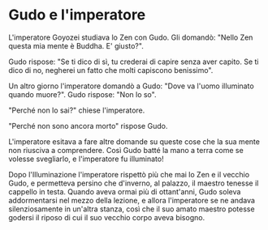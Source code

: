 # Gudo e l'imperatore

L'imperatore Goyozei studiava lo Zen con Gudo. Gli domandò: "Nello Zen questa mia mente è Buddha. E' giusto?".

Gudo rispose: "Se ti dico di sì, tu crederai di capire senza aver capito. Se ti dico di no, negherei un fatto che molti capiscono benissimo".

Un altro giorno l'imperatore domandò a Gudo: "Dove va l'uomo illuminato quando muore?". Gudo rispose: "Non lo so".

"Perché non lo sai?" chiese l'imperatore.

"Perché non sono ancora morto" rispose Gudo.

L'imperatore esitava a fare altre domande su queste cose che la sua mente non riusciva a comprendere. Così Gudo batté la mano a terra come se volesse svegliarlo, e l'imperatore fu illuminato!

Dopo l'Illuminazione l'imperatore rispettò più che mai lo Zen e il vecchio Gudo, e permetteva persino che d'inverno, al palazzo, il maestro tenesse il cappello in testa. Quando aveva ormai più di ottant'anni, Gudo soleva addormentarsi nel mezzo della lezione, e allora l'imperatore se ne andava silenziosamente in un'altra stanza, così che il suo amato maestro potesse godersi il riposo di cui il suo vecchio corpo aveva bisogno.
